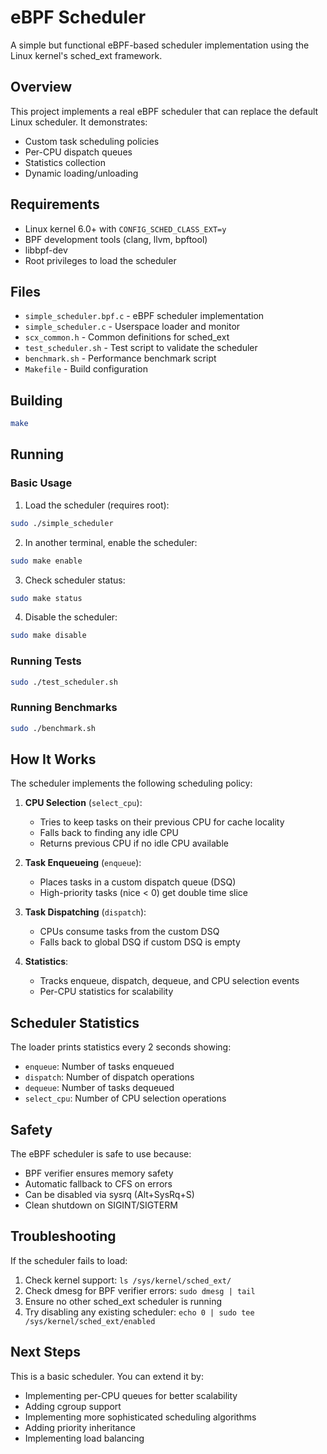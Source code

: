 # eBPF Scheduler

A simple but functional eBPF-based scheduler implementation using the Linux kernel's sched_ext framework.

## Overview

This project implements a real eBPF scheduler that can replace the default Linux scheduler. It demonstrates:
- Custom task scheduling policies
- Per-CPU dispatch queues
- Statistics collection
- Dynamic loading/unloading

## Requirements

- Linux kernel 6.0+ with `CONFIG_SCHED_CLASS_EXT=y`
- BPF development tools (clang, llvm, bpftool)
- libbpf-dev
- Root privileges to load the scheduler

## Files

- `simple_scheduler.bpf.c` - eBPF scheduler implementation
- `simple_scheduler.c` - Userspace loader and monitor
- `scx_common.h` - Common definitions for sched_ext
- `test_scheduler.sh` - Test script to validate the scheduler
- `benchmark.sh` - Performance benchmark script
- `Makefile` - Build configuration

## Building

```bash
make
```

## Running

### Basic Usage

1. Load the scheduler (requires root):
```bash
sudo ./simple_scheduler
```

2. In another terminal, enable the scheduler:
```bash
sudo make enable
```

3. Check scheduler status:
```bash
sudo make status
```

4. Disable the scheduler:
```bash
sudo make disable
```

### Running Tests

```bash
sudo ./test_scheduler.sh
```

### Running Benchmarks

```bash
sudo ./benchmark.sh
```

## How It Works

The scheduler implements the following scheduling policy:

1. **CPU Selection** (`select_cpu`):
   - Tries to keep tasks on their previous CPU for cache locality
   - Falls back to finding any idle CPU
   - Returns previous CPU if no idle CPU available

2. **Task Enqueueing** (`enqueue`):
   - Places tasks in a custom dispatch queue (DSQ)
   - High-priority tasks (nice < 0) get double time slice

3. **Task Dispatching** (`dispatch`):
   - CPUs consume tasks from the custom DSQ
   - Falls back to global DSQ if custom DSQ is empty

4. **Statistics**:
   - Tracks enqueue, dispatch, dequeue, and CPU selection events
   - Per-CPU statistics for scalability

## Scheduler Statistics

The loader prints statistics every 2 seconds showing:
- `enqueue`: Number of tasks enqueued
- `dispatch`: Number of dispatch operations
- `dequeue`: Number of tasks dequeued
- `select_cpu`: Number of CPU selection operations

## Safety

The eBPF scheduler is safe to use because:
- BPF verifier ensures memory safety
- Automatic fallback to CFS on errors
- Can be disabled via sysrq (Alt+SysRq+S)
- Clean shutdown on SIGINT/SIGTERM

## Troubleshooting

If the scheduler fails to load:
1. Check kernel support: `ls /sys/kernel/sched_ext/`
2. Check dmesg for BPF verifier errors: `sudo dmesg | tail`
3. Ensure no other sched_ext scheduler is running
4. Try disabling any existing scheduler: `echo 0 | sudo tee /sys/kernel/sched_ext/enabled`

## Next Steps

This is a basic scheduler. You can extend it by:
- Implementing per-CPU queues for better scalability
- Adding cgroup support
- Implementing more sophisticated scheduling algorithms
- Adding priority inheritance
- Implementing load balancing
